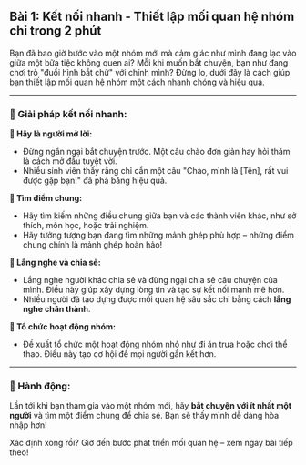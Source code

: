 ## Bài 1: Kết nối nhanh - Thiết lập mối quan hệ nhóm chỉ trong 2 phút

Bạn đã bao giờ bước vào một nhóm mới mà cảm giác như mình đang lạc vào giữa một bữa tiệc không quen ai? Mỗi khi muốn bắt chuyện, bạn như đang chơi trò "đuổi hình bắt chữ" với chính mình? Đừng lo, dưới đây là cách giúp bạn thiết lập mối quan hệ nhóm một cách nhanh chóng và hiệu quả.

---

### 📌 Giải pháp kết nối nhanh:

**🔹 Hãy là người mở lời:**
- Đừng ngần ngại bắt chuyện trước. Một câu chào đơn giản hay hỏi thăm là cách mở đầu tuyệt vời.
- Nhiều sinh viên thấy rằng chỉ cần một câu "Chào, mình là [Tên], rất vui được gặp bạn!" đã phá băng hiệu quả.

**🔹 Tìm điểm chung:**
- Hãy tìm kiếm những điều chung giữa bạn và các thành viên khác, như sở thích, môn học, hoặc trải nghiệm.
- Hãy tưởng tượng bạn đang tìm những mảnh ghép phù hợp – những điểm chung chính là mảnh ghép hoàn hảo!

**🔹 Lắng nghe và chia sẻ:**
- Lắng nghe người khác chia sẻ và đừng ngại chia sẻ câu chuyện của mình. Điều này giúp xây dựng lòng tin và tạo sự kết nối mạnh mẽ hơn.
- Nhiều người đã tạo dựng được mối quan hệ sâu sắc chỉ bằng cách **lắng nghe chân thành**.

**🔹 Tổ chức hoạt động nhóm:**
- Đề xuất tổ chức một hoạt động nhóm nhỏ như đi ăn trưa hoặc chơi thể thao. Điều này tạo cơ hội để mọi người gắn kết hơn.

---

### 🚀 Hành động:

Lần tới khi bạn tham gia vào một nhóm mới, hãy **bắt chuyện với ít nhất một người** và tìm một điểm chung để chia sẻ. Bạn sẽ thấy mình dễ dàng hòa nhập hơn!

Xác định xong rồi? Giờ đến bước phát triển mối quan hệ – xem ngay bài tiếp theo!